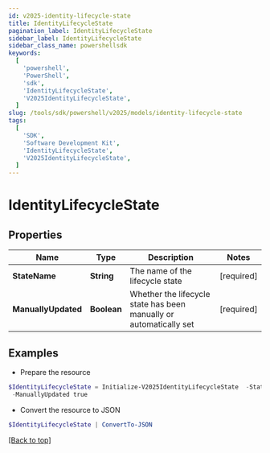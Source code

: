 ```yaml
---
id: v2025-identity-lifecycle-state
title: IdentityLifecycleState
pagination_label: IdentityLifecycleState
sidebar_label: IdentityLifecycleState
sidebar_class_name: powershellsdk
keywords:
  [
    'powershell',
    'PowerShell',
    'sdk',
    'IdentityLifecycleState',
    'V2025IdentityLifecycleState',
  ]
slug: /tools/sdk/powershell/v2025/models/identity-lifecycle-state
tags:
  [
    'SDK',
    'Software Development Kit',
    'IdentityLifecycleState',
    'V2025IdentityLifecycleState',
  ]
---
```


# IdentityLifecycleState

## Properties

| Name | Type | Description | Notes |
| --- | --- | --- | --- |
| **StateName** | **String** | The name of the lifecycle state | [required] |
| **ManuallyUpdated** | **Boolean** | Whether the lifecycle state has been manually or automatically set | [required] |

## Examples

- Prepare the resource

```powershell
$IdentityLifecycleState = Initialize-V2025IdentityLifecycleState  -StateName active `
 -ManuallyUpdated true
```

- Convert the resource to JSON

```powershell
$IdentityLifecycleState | ConvertTo-JSON
```

[[Back to top]](#)
